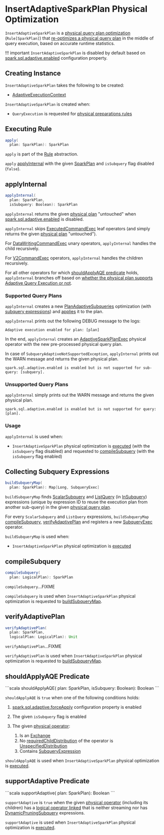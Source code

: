 # InsertAdaptiveSparkPlan Physical Optimization

`InsertAdaptiveSparkPlan` is a [physical query plan optimization](../catalyst/Rule.md) (`Rule[SparkPlan]`) that [re-optimizes a physical query plan](#apply) in the middle of query execution, based on accurate runtime statistics.

!!! important
    `InsertAdaptiveSparkPlan` is disabled by default based on [spark.sql.adaptive.enabled](../configuration-properties.md#spark.sql.adaptive.enabled) configuration property.

## Creating Instance

`InsertAdaptiveSparkPlan` takes the following to be created:

* <span id="adaptiveExecutionContext"> [AdaptiveExecutionContext](../adaptive-query-execution/AdaptiveExecutionContext.md)

`InsertAdaptiveSparkPlan` is created when:

* `QueryExecution` is requested for [physical preparations rules](../QueryExecution.md#preparations)

## <span id="apply"> Executing Rule

```scala
apply(
  plan: SparkPlan): SparkPlan
```

`apply` is part of the [Rule](../catalyst/Rule.md#apply) abstraction.

`apply` [applyInternal](#applyInternal) with the given [SparkPlan](../physical-operators/SparkPlan.md) and `isSubquery` flag disabled (`false`).

## <span id="applyInternal"> applyInternal

```scala
applyInternal(
  plan: SparkPlan,
  isSubquery: Boolean): SparkPlan
```

`applyInternal` returns the given [physical plan](../physical-operators/SparkPlan.md) "untouched" when [spark.sql.adaptive.enabled](../configuration-properties.md#spark.sql.adaptive.enabled) is disabled.

`applyInternal` skips [ExecutedCommandExec](../physical-operators/ExecutedCommandExec.md) leaf operators (and simply returns the given [physical plan](../physical-operators/SparkPlan.md) "untouched").

For [DataWritingCommandExec](../physical-operators/DataWritingCommandExec.md) unary operators, `applyInternal` handles the child recursively.

For [V2CommandExec](../physical-operators/V2CommandExec.md) operators, `applyInternal` handles the children recursively.

For all other operators for which [shouldApplyAQE predicate](#shouldApplyAQE) holds, `applyInternal` branches off based on [whether the physical plan supports Adaptive Query Execution or not](#supportAdaptive).

### Supported Query Plans

`applyInternal` creates a new [PlanAdaptiveSubqueries](PlanAdaptiveSubqueries.md) optimization (with [subquery expressions](#buildSubqueryMap)) and [applies](../physical-operators/AdaptiveSparkPlanExec.md#applyPhysicalRules) it to the plan.

`applyInternal` prints out the following DEBUG message to the logs:

```text
Adaptive execution enabled for plan: [plan]
```

In the end, `applyInternal` creates an [AdaptiveSparkPlanExec](../physical-operators/AdaptiveSparkPlanExec.md) physical operator with the new pre-processed physical query plan.

In case of `SubqueryAdaptiveNotSupportedException`, `applyInternal` prints out the WARN message and returns the given physical plan.

```text
spark.sql.adaptive.enabled is enabled but is not supported for sub-query: [subquery].
```

### Unsupported Query Plans

`applyInternal` simply prints out the WARN message and returns the given physical plan.

```text
spark.sql.adaptive.enabled is enabled but is not supported for query: [plan].
```

### Usage

`applyInternal` is used when:

* `InsertAdaptiveSparkPlan` physical optimization is [executed](#apply) (with the `isSubquery` flag disabled) and requested to [compileSubquery](#compileSubquery) (with the `isSubquery` flag enabled)

## <span id="buildSubqueryMap"> Collecting Subquery Expressions

```scala
buildSubqueryMap(
  plan: SparkPlan): Map[Long, SubqueryExec]
```

`buildSubqueryMap` finds [ScalarSubquery](../expressions/ScalarSubquery) and [ListQuery](../expressions/ListQuery.md) (in [InSubquery](../expressions/InSubquery.md)) expressions (unique by expression ID to reuse the execution plan from another sub-query) in the given [physical query plan](../physical-operators/SparkPlan.md).

For every `ScalarSubquery` and `ListQuery` expressions, `buildSubqueryMap` [compileSubquery](#compileSubquery), [verifyAdaptivePlan](#verifyAdaptivePlan) and registers a new [SubqueryExec](../physical-operators/SubqueryExec.md) operator.

`buildSubqueryMap` is used when:

* `InsertAdaptiveSparkPlan` physical optimization is [executed](#applyInternal)

## <span id="compileSubquery"> compileSubquery

```scala
compileSubquery(
  plan: LogicalPlan): SparkPlan
```

`compileSubquery`...FIXME

`compileSubquery` is used when `InsertAdaptiveSparkPlan` physical optimization is requested to [buildSubqueryMap](#buildSubqueryMap).

## <span id="verifyAdaptivePlan"> verifyAdaptivePlan

```scala
verifyAdaptivePlan(
  plan: SparkPlan,
  logicalPlan: LogicalPlan): Unit
```

`verifyAdaptivePlan`...FIXME

`verifyAdaptivePlan` is used when `InsertAdaptiveSparkPlan` physical optimization is requested to [buildSubqueryMap](#buildSubqueryMap).

## shouldApplyAQE Predicate

<span id="shouldApplyAQE">
```scala
shouldApplyAQE(
  plan: SparkPlan,
  isSubquery: Boolean): Boolean
```

`shouldApplyAQE` is `true` when one of the following conditions holds:

1. [spark.sql.adaptive.forceApply](../configuration-properties.md#spark.sql.adaptive.forceApply) configuration property is enabled
1. The given `isSubquery` flag is enabled
1. The given [physical operator](../physical-operators/SparkPlan.md):

    1. Is an [Exchange](../physical-operators/Exchange.md)
    1. No [requiredChildDistribution](../physical-operators/SparkPlan.md#requiredChildDistribution) of the operator is [UnspecifiedDistribution](../physical-operators/Distribution.md#UnspecifiedDistribution)
    1. Contains [SubqueryExpression](../expressions/SubqueryExpression.md)

`shouldApplyAQE` is used when `InsertAdaptiveSparkPlan` physical optimization is [executed](#applyInternal).

## supportAdaptive Predicate

<span id="supportAdaptive">
```scala
supportAdaptive(
  plan: SparkPlan): Boolean
```

`supportAdaptive` is `true` when the given [physical operator](../physical-operators/SparkPlan.md) (including its children) has a [logical operator linked](../physical-operators/SparkPlan.md#logicalLink) that is neither streaming nor has [DynamicPruningSubquery](../expressions/DynamicPruningSubquery.md) expressions.

`supportAdaptive` is used when `InsertAdaptiveSparkPlan` physical optimization is [executed](#applyInternal).
